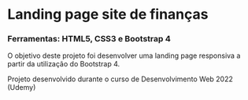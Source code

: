# Landing page site de finanças
### Ferramentas: HTML5, CSS3 e Bootstrap 4

O objetivo deste projeto foi desenvolver uma landing page responsiva a partir da utilização do Bootstrap 4. 

Projeto desenvolvido durante o curso de Desenvolvimento Web 2022 (Udemy)
